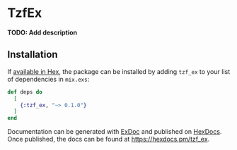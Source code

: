 # TzfEx

**TODO: Add description**

## Installation

If [available in Hex](https://hex.pm/docs/publish), the package can be installed
by adding `tzf_ex` to your list of dependencies in `mix.exs`:

```elixir
def deps do
  [
    {:tzf_ex, "~> 0.1.0"}
  ]
end
```

Documentation can be generated with [ExDoc](https://github.com/elixir-lang/ex_doc)
and published on [HexDocs](https://hexdocs.pm). Once published, the docs can
be found at <https://hexdocs.pm/tzf_ex>.


